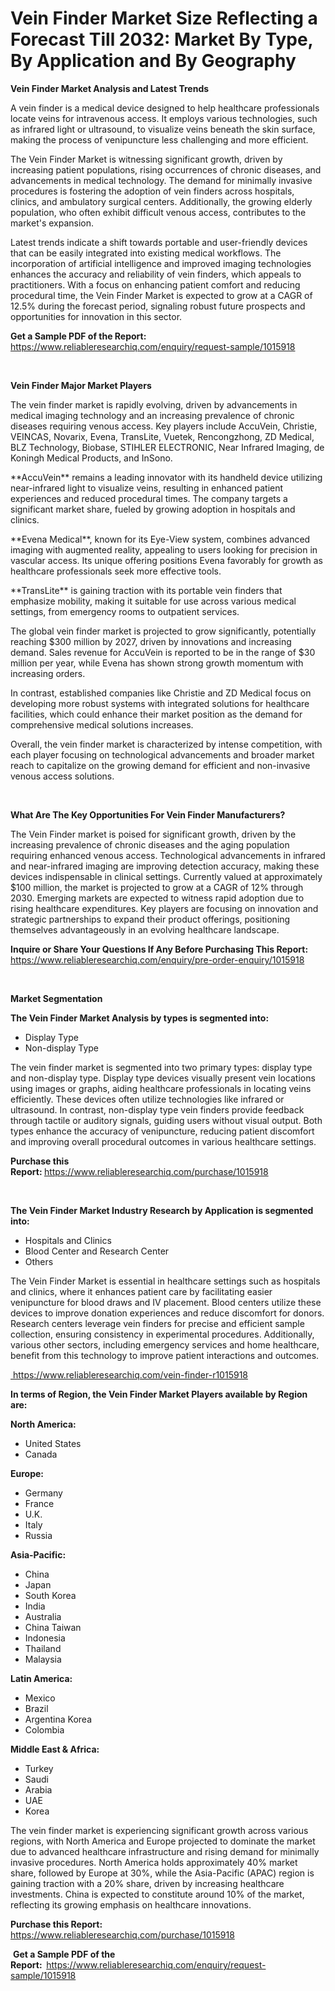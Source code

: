 <p><h1>Vein Finder Market Size Reflecting a Forecast Till 2032: Market By Type, By Application and By Geography</h1></p><p><strong>Vein Finder Market Analysis and Latest Trends</strong></p>
<p><p>A vein finder is a medical device designed to help healthcare professionals locate veins for intravenous access. It employs various technologies, such as infrared light or ultrasound, to visualize veins beneath the skin surface, making the process of venipuncture less challenging and more efficient. </p><p>The Vein Finder Market is witnessing significant growth, driven by increasing patient populations, rising occurrences of chronic diseases, and advancements in medical technology. The demand for minimally invasive procedures is fostering the adoption of vein finders across hospitals, clinics, and ambulatory surgical centers. Additionally, the growing elderly population, who often exhibit difficult venous access, contributes to the market's expansion.</p><p>Latest trends indicate a shift towards portable and user-friendly devices that can be easily integrated into existing medical workflows. The incorporation of artificial intelligence and improved imaging technologies enhances the accuracy and reliability of vein finders, which appeals to practitioners. With a focus on enhancing patient comfort and reducing procedural time, the Vein Finder Market is expected to grow at a CAGR of 12.5% during the forecast period, signaling robust future prospects and opportunities for innovation in this sector.</p></p>
<p><strong>Get a Sample PDF of the Report:&nbsp;</strong> <a href="https://www.reliableresearchiq.com/enquiry/request-sample/1015918?utm_campaign=3103&utm_medium=2&utm_source=Github&utm_content=ia&utm_term=13042025&utm_id=vein-finder">https://www.reliableresearchiq.com/enquiry/request-sample/1015918</a></p>
<p>&nbsp;</p>
<p><strong>Vein Finder Major Market Players</strong></p>
<p><p>The vein finder market is rapidly evolving, driven by advancements in medical imaging technology and an increasing prevalence of chronic diseases requiring venous access. Key players include AccuVein, Christie, VEINCAS, Novarix, Evena, TransLite, Vuetek, Rencongzhong, ZD Medical, BLZ Technology, Biobase, STIHLER ELECTRONIC, Near Infrared Imaging, de Koningh Medical Products, and InSono.</p><p>**AccuVein** remains a leading innovator with its handheld device utilizing near-infrared light to visualize veins, resulting in enhanced patient experiences and reduced procedural times. The company targets a significant market share, fueled by growing adoption in hospitals and clinics.</p><p>**Evena Medical**, known for its Eye-View system, combines advanced imaging with augmented reality, appealing to users looking for precision in vascular access. Its unique offering positions Evena favorably for growth as healthcare professionals seek more effective tools.</p><p>**TransLite** is gaining traction with its portable vein finders that emphasize mobility, making it suitable for use across various medical settings, from emergency rooms to outpatient services. </p><p>The global vein finder market is projected to grow significantly, potentially reaching $300 million by 2027, driven by innovations and increasing demand. Sales revenue for AccuVein is reported to be in the range of $30 million per year, while Evena has shown strong growth momentum with increasing orders. </p><p>In contrast, established companies like Christie and ZD Medical focus on developing more robust systems with integrated solutions for healthcare facilities, which could enhance their market position as the demand for comprehensive medical solutions increases.</p><p>Overall, the vein finder market is characterized by intense competition, with each player focusing on technological advancements and broader market reach to capitalize on the growing demand for efficient and non-invasive venous access solutions.</p></p>
<p>&nbsp;</p>
<p><strong>What Are The Key Opportunities For Vein Finder Manufacturers?</strong></p>
<p><p>The Vein Finder market is poised for significant growth, driven by the increasing prevalence of chronic diseases and the aging population requiring enhanced venous access. Technological advancements in infrared and near-infrared imaging are improving detection accuracy, making these devices indispensable in clinical settings. Currently valued at approximately $100 million, the market is projected to grow at a CAGR of 12% through 2030. Emerging markets are expected to witness rapid adoption due to rising healthcare expenditures. Key players are focusing on innovation and strategic partnerships to expand their product offerings, positioning themselves advantageously in an evolving healthcare landscape.</p></p>
<p><strong>Inquire or Share Your Questions If Any Before Purchasing This Report:</strong> <a href="https://www.reliableresearchiq.com/enquiry/pre-order-enquiry/1015918?utm_campaign=3103&utm_medium=2&utm_source=Github&utm_content=ia&utm_term=13042025&utm_id=vein-finder">https://www.reliableresearchiq.com/enquiry/pre-order-enquiry/1015918</a></p>
<p>&nbsp;</p>
<p><strong>Market Segmentation</strong></p>
<p><strong>The Vein Finder Market Analysis by types is segmented into:</strong></p>
<p><ul><li>Display Type</li><li>Non-display Type</li></ul></p>
<p><p>The vein finder market is segmented into two primary types: display type and non-display type. Display type devices visually present vein locations using images or graphs, aiding healthcare professionals in locating veins efficiently. These devices often utilize technologies like infrared or ultrasound. In contrast, non-display type vein finders provide feedback through tactile or auditory signals, guiding users without visual output. Both types enhance the accuracy of venipuncture, reducing patient discomfort and improving overall procedural outcomes in various healthcare settings.</p></p>
<p><strong>Purchase this Report:&nbsp;</strong><a href="https://www.reliableresearchiq.com/purchase/1015918?utm_campaign=3103&utm_medium=2&utm_source=Github&utm_content=ia&utm_term=13042025&utm_id=vein-finder">https://www.reliableresearchiq.com/purchase/1015918</a></p>
<p>&nbsp;</p>
<p><strong>The Vein Finder Market Industry Research by Application is segmented into:</strong></p>
<p><ul><li>Hospitals and Clinics</li><li>Blood Center and Research Center</li><li>Others</li></ul></p>
<p><p>The Vein Finder Market is essential in healthcare settings such as hospitals and clinics, where it enhances patient care by facilitating easier venipuncture for blood draws and IV placement. Blood centers utilize these devices to improve donation experiences and reduce discomfort for donors. Research centers leverage vein finders for precise and efficient sample collection, ensuring consistency in experimental procedures. Additionally, various other sectors, including emergency services and home healthcare, benefit from this technology to improve patient interactions and outcomes.</p></p>
<p><a href="https://www.reliableresearchiq.com/vein-finder-r1015918?utm_campaign=3103&utm_medium=2&utm_source=Github&utm_content=ia&utm_term=13042025&utm_id=vein-finder">&nbsp;https://www.reliableresearchiq.com/vein-finder-r1015918</a></p>
<p><strong>In terms of Region, the Vein Finder Market Players available by Region are:</strong></p>
<p>
    <p> <strong> North America: </strong>
        <ul>
            <li>United States</li>
            <li>Canada</li>
        </ul>
        </p> 
    <p> <strong> Europe: </strong>
        <ul>
            <li>Germany</li>
            <li>France</li>
            <li>U.K.</li>
            <li>Italy</li>
            <li>Russia</li>
        </ul>
        </p> 
    <p> <strong> Asia-Pacific: </strong>
        <ul>
            <li>China</li>
            <li>Japan</li>
            <li>South Korea</li>
            <li>India</li>
            <li>Australia</li>
            <li>China Taiwan</li>
            <li>Indonesia</li>
            <li>Thailand</li>
            <li>Malaysia</li>
        </ul>
        </p> 
    <p> <strong> Latin America: </strong>
        <ul>
            <li>Mexico</li>
            <li>Brazil</li>
            <li>Argentina Korea</li>
            <li>Colombia</li>
        </ul>
        </p> 
    <p> <strong> Middle East & Africa: </strong>
        <ul>
            <li>Turkey</li>
            <li>Saudi</li>
            <li>Arabia</li>
            <li>UAE</li>
            <li>Korea</li>
        </ul>
    </p>
    </p>
<p><p>The vein finder market is experiencing significant growth across various regions, with North America and Europe projected to dominate the market due to advanced healthcare infrastructure and rising demand for minimally invasive procedures. North America holds approximately 40% market share, followed by Europe at 30%, while the Asia-Pacific (APAC) region is gaining traction with a 20% share, driven by increasing healthcare investments. China is expected to constitute around 10% of the market, reflecting its growing emphasis on healthcare innovations.</p></p>
<p><strong>Purchase this Report: </strong><a href="https://www.reliableresearchiq.com/purchase/1015918?utm_campaign=3103&utm_medium=2&utm_source=Github&utm_content=ia&utm_term=13042025&utm_id=vein-finder">https://www.reliableresearchiq.com/purchase/1015918</a></p>
<p>&nbsp;<strong>Get a Sample PDF of the Report:&nbsp;&nbsp;</strong><a href="https://www.reliableresearchiq.com/enquiry/request-sample/1015918?utm_campaign=3103&utm_medium=2&utm_source=Github&utm_content=ia&utm_term=13042025&utm_id=vein-finder">https://www.reliableresearchiq.com/enquiry/request-sample/1015918</a></p>
<p><strong></strong></p>
<p><p></p><p></p><p></p></p>